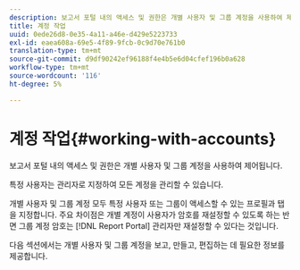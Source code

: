 ```yaml
---
description: 보고서 포털 내의 액세스 및 권한은 개별 사용자 및 그룹 계정을 사용하여 제어됩니다.
title: 계정 작업
uuid: 0ede26d8-0e35-4a11-a46e-d429e5223733
exl-id: eaea608a-69e5-4f89-9fcb-0c9d70e761b0
translation-type: tm+mt
source-git-commit: d9df90242ef96188f4e4b5e6d04cfef196b0a628
workflow-type: tm+mt
source-wordcount: '116'
ht-degree: 5%

---
```


# 계정 작업{#working-with-accounts}

보고서 포털 내의 액세스 및 권한은 개별 사용자 및 그룹 계정을 사용하여 제어됩니다.

특정 사용자는 관리자로 지정하여 모든 계정을 관리할 수 있습니다.

개별 사용자 및 그룹 계정 모두 특정 사용자 또는 그룹이 액세스할 수 있는 프로필과 탭을 지정합니다. 주요 차이점은 개별 계정이 사용자가 암호를 재설정할 수 있도록 하는 반면 그룹 계정 암호는 [!DNL Report Portal] 관리자만 재설정할 수 있다는 것입니다.

다음 섹션에서는 개별 사용자 및 그룹 계정을 보고, 만들고, 편집하는 데 필요한 정보를 제공합니다.
